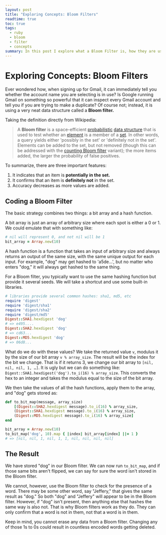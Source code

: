 ```yaml
---
layout: post
title: "Exploring Concepts: Bloom Filters"
readtime: true
toc: true
tags:
  - ruby
  - bloom
  - filter
  - concepts
summary: In this post I explore what a Bloom Filter is, how they are used in the real world and code one from scratch in Ruby.
---
```


# Exploring Concepts: Bloom Filters

Ever wondered how, when signing up for Gmail, it can immediately tell you whether the account name you are selecting is in use? Is Google running Gmail on something so powerful that it can inspect every Gmail account and tell you if you are trying to make a duplicate? Of course not; instead, it is using a very neat data structure called a **Bloom filter.**

Taking the definition directly from Wikipedia:

> A **Bloom filter** is a space-efficient [probabilistic](https://en.wikipedia.org/wiki/Probabilistic "Probabilistic") [data structure](https://en.wikipedia.org/wiki/Data_structure "Data structure") that is used to test whether an [element](<https://en.wikipedia.org/wiki/Element_(mathematics)> "Element (mathematics)") is a member of a [set](<https://en.wikipedia.org/wiki/Set_(computer_science)> "Set (computer science)"). In other words, a query yields either 'possibly in the set' or 'definitely not in the set'. Elements can be added to the set, but not removed (though this can be addressed with the [counting Bloom filter](https://en.wikipedia.org/wiki/Bloom_filter#Counting_Bloom_filters) variant); the more items added, the larger the probability of false positives.

To summarize, there are three important features:

1. It indicates that an item is **potentially in the set.**
2. It confirms that an item is **definitely not** in the set.
3. Accuracy decreases as more values are added.

## Coding a Bloom Filter

The basic strategy combines two things: a bit array and a hash function.

A bit array is just an array of arbitrary size where each spot is either a 0 or 1. We could emulate that with something like:

```ruby
# nil will represent 0, and not nil will be 1
bit_array = Array.new(10)
```

A hash function is a function that takes an input of arbitrary size and always returns an output of the same size, with the same unique output for each input. For example, "dog" may get hashed to 'a5de…', but no matter who enters "dog," it will always get hashed to the same thing.

For a Bloom filter, you typically want to use the same hashing function but provide it several seeds. We will take a shortcut and use some built-in libraries.

```ruby
# libraries provide several common hashes: sha1, md5, etc
require 'digest'
require 'digest/sha1'
require 'digest/sha2'
require 'digest/md5'
Digest::SHA1.hexdigest 'dog'
# => e495....
Digest::SHA2.hexdigest 'dog'
# => cd63...
Digest::MD5.hexdigest 'dog'
# => 06d8...
```

What do we do with these values? We take the returned value `v`, modulus it by the size of our bit array `v % array_size`. The result will be the index for the bit we change. That is if it returns 3, we change our bit array to `[nil, nil, nil, 1, …]`. It is ugly but we can do something like: `Digest::SHA1.hexdigest('dog').to_i(16) % array_size`. This converts the hex to an integer and takes the modulus equal to the size of the bit array.

We then take the values of all the hash functions, apply them to the array, and "dog" gets stored as:

```ruby
def to_bit_map(message, array_size)
	[(Digest::SHA2.hexdigest message).to_i(16) % array_size,
	(Digest::SHA1.hexdigest message).to_i(16) % array_size,
	(Digest::MD5.hexdigest message).to_i(16) % array_size]
end

bit_array = Array.new(10)
to_bit_map('dog', 10).map { |index| bit_array[index] ||= 1 }
# => [nil, nil, 1, nil, 1, 1, nil, nil, nil, nil]
```

## The Result

We have stored "dog" in our Bloom filter. We can now run `to_bit_map`, and if those same bits aren't flipped, we can say for sure the word isn't stored in the Bloom filter.

We cannot, however, use the Bloom filter to check for the presence of a word. There may be some other word, say "Jeffery," that gives the same result as "dog." So both "dog" and "Jeffery" will appear to be in the Bloom filter. However, if "dog" isn't present, then anything else that hashes the same way is also not. That is why Bloom filters work as they do. They can only confirm that a word is not in them, not that a word is in them.

Keep in mind, you cannot erase any data from a Bloom filter. Changing any of those 1s to 0s could result in countless encoded words getting deleted.
